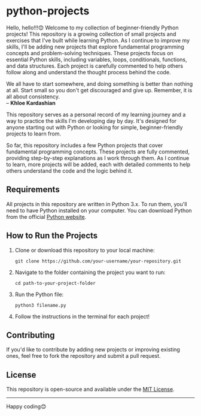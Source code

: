 # python-projects

Hello, hello!!!😊 Welcome to my collection of beginner-friendly Python projects! This repository is a growing collection of small projects and exercises that I've built while learning Python. As I continue to improve my skills, I'll be adding new projects that explore fundamental programming concepts and problem-solving techniques. These projects focus on essential Python skills, including variables, loops, conditionals, functions, and data structures. Each project is carefully commented to help others follow along and understand the thought process behind the code.

We all have to start somewhere, and doing something is better than nothing at all. Start small so you don't get discouraged and give up. Remember, it is all about consistency.  
– **Khloe Kardashian**

This repository serves as a personal record of my learning journey and a way to practice the skills I'm developing day by day. It's designed for anyone starting out with Python or looking for simple, beginner-friendly projects to learn from.

So far, this repository includes a few Python projects that cover fundamental programming concepts. These projects are fully commented, providing step-by-step explanations as I work through them. As I continue to learn, more projects will be added, each with detailed comments to help others understand the code and the logic behind it.

## Requirements

All projects in this repository are written in Python 3.x. To run them, you'll need to have Python installed on your computer. You can download Python from the official [Python website](https://www.python.org/downloads/).

## How to Run the Projects

1. Clone or download this repository to your local machine:
   ```
   git clone https://github.com/your-username/your-repository.git
   ```

2. Navigate to the folder containing the project you want to run:
   ```
   cd path-to-your-project-folder
   ```

3. Run the Python file:
   ```
   python3 filename.py
   ```

4. Follow the instructions in the terminal for each project!

## Contributing

If you'd like to contribute by adding new projects or improving existing ones, feel free to fork the repository and submit a pull request.

## License

This repository is open-source and available under the [MIT License](LICENSE).

---

Happy coding😊
